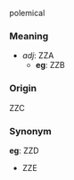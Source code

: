 polemical
### Meaning
+ _adj_: ZZA
    + __eg__: ZZB

### Origin

ZZC

### Synonym

__eg__: ZZD

+ ZZE


